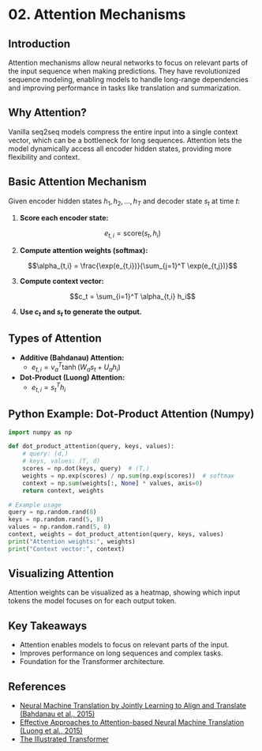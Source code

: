 # 02. Attention Mechanisms

## Introduction

Attention mechanisms allow neural networks to focus on relevant parts of the input sequence when making predictions. They have revolutionized sequence modeling, enabling models to handle long-range dependencies and improving performance in tasks like translation and summarization.

## Why Attention?

Vanilla seq2seq models compress the entire input into a single context vector, which can be a bottleneck for long sequences. Attention lets the model dynamically access all encoder hidden states, providing more flexibility and context.

## Basic Attention Mechanism

Given encoder hidden states $`h_1, h_2, ..., h_T`$ and decoder state $`s_t`$ at time $`t`$:

1. **Score each encoder state:**

```math
e_{t,i} = \text{score}(s_t, h_i)
```

2. **Compute attention weights (softmax):**

```math
\alpha_{t,i} = \frac{\exp(e_{t,i})}{\sum_{j=1}^T \exp(e_{t,j})}
```

3. **Compute context vector:**

```math
c_t = \sum_{i=1}^T \alpha_{t,i} h_i
```

4. **Use $`c_t`$ and $`s_t`$ to generate the output.**

## Types of Attention

- **Additive (Bahdanau) Attention:**
  - $`e_{t,i} = v_a^T \tanh(W_a s_t + U_a h_i)`$
- **Dot-Product (Luong) Attention:**
  - $`e_{t,i} = s_t^T h_i`$

## Python Example: Dot-Product Attention (Numpy)

```python
import numpy as np

def dot_product_attention(query, keys, values):
    # query: (d,)
    # keys, values: (T, d)
    scores = np.dot(keys, query)  # (T,)
    weights = np.exp(scores) / np.sum(np.exp(scores))  # softmax
    context = np.sum(weights[:, None] * values, axis=0)
    return context, weights

# Example usage
query = np.random.rand(8)
keys = np.random.rand(5, 8)
values = np.random.rand(5, 8)
context, weights = dot_product_attention(query, keys, values)
print("Attention weights:", weights)
print("Context vector:", context)
```

## Visualizing Attention

Attention weights can be visualized as a heatmap, showing which input tokens the model focuses on for each output token.

## Key Takeaways
- Attention enables models to focus on relevant parts of the input.
- Improves performance on long sequences and complex tasks.
- Foundation for the Transformer architecture.

## References
- [Neural Machine Translation by Jointly Learning to Align and Translate (Bahdanau et al., 2015)](https://arxiv.org/abs/1409.0473)
- [Effective Approaches to Attention-based Neural Machine Translation (Luong et al., 2015)](https://arxiv.org/abs/1508.04025)
- [The Illustrated Transformer](https://jalammar.github.io/illustrated-transformer/) 